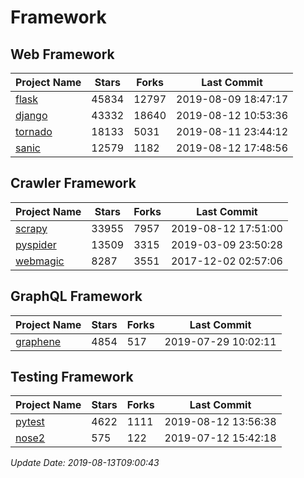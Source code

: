 # Framework

## Web Framework

| Project Name | Stars | Forks | Last Commit |
| ------------ | ----- | ----- | ----------- |
| [flask](https://github.com/pallets/flask) | 45834 | 12797 | 2019-08-09 18:47:17 |
| [django](https://github.com/django/django) | 43332 | 18640 | 2019-08-12 10:53:36 |
| [tornado](https://github.com/tornadoweb/tornado) | 18133 | 5031 | 2019-08-11 23:44:12 |
| [sanic](https://github.com/huge-success/sanic) | 12579 | 1182 | 2019-08-12 17:48:56 |

## Crawler Framework

| Project Name | Stars | Forks | Last Commit |
| ------------ | ----- | ----- | ----------- |
| [scrapy](https://github.com/scrapy/scrapy) | 33955 | 7957 | 2019-08-12 17:51:00 |
| [pyspider](https://github.com/binux/pyspider) | 13509 | 3315 | 2019-03-09 23:50:28 |
| [webmagic](https://github.com/code4craft/webmagic) | 8287 | 3551 | 2017-12-02 02:57:06 |

## GraphQL Framework

| Project Name | Stars | Forks | Last Commit |
| ------------ | ----- | ----- | ----------- |
| [graphene](https://github.com/graphql-python/graphene) | 4854 | 517 | 2019-07-29 10:02:11 |

## Testing Framework

| Project Name | Stars | Forks | Last Commit |
| ------------ | ----- | ----- | ----------- |
| [pytest](https://github.com/pytest-dev/pytest) | 4622 | 1111 | 2019-08-12 13:56:38 |
| [nose2](https://github.com/nose-devs/nose2) | 575 | 122 | 2019-07-12 15:42:18 |

*Update Date: 2019-08-13T09:00:43*